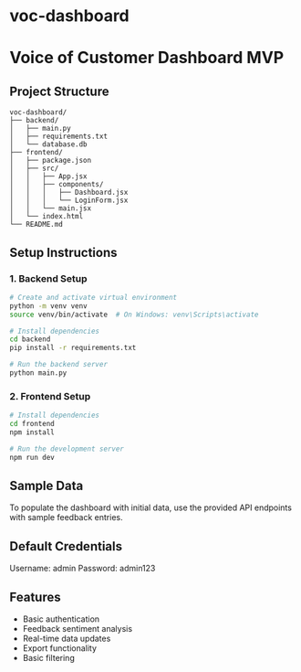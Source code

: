 # voc-dashboard



# Voice of Customer Dashboard MVP

## Project Structure
```
voc-dashboard/
├── backend/
│   ├── main.py
│   ├── requirements.txt
│   └── database.db
├── frontend/
│   ├── package.json
│   ├── src/
│   │   ├── App.jsx
│   │   ├── components/
│   │   │   ├── Dashboard.jsx
│   │   │   └── LoginForm.jsx
│   │   └── main.jsx
│   └── index.html
└── README.md
```

## Setup Instructions

### 1. Backend Setup
```bash
# Create and activate virtual environment
python -m venv venv
source venv/bin/activate  # On Windows: venv\Scripts\activate

# Install dependencies
cd backend
pip install -r requirements.txt

# Run the backend server
python main.py
```

### 2. Frontend Setup
```bash
# Install dependencies
cd frontend
npm install

# Run the development server
npm run dev
```

## Sample Data
To populate the dashboard with initial data, use the provided API endpoints with sample feedback entries.

## Default Credentials
Username: admin
Password: admin123

## Features
- Basic authentication
- Feedback sentiment analysis
- Real-time data updates
- Export functionality
- Basic filtering
